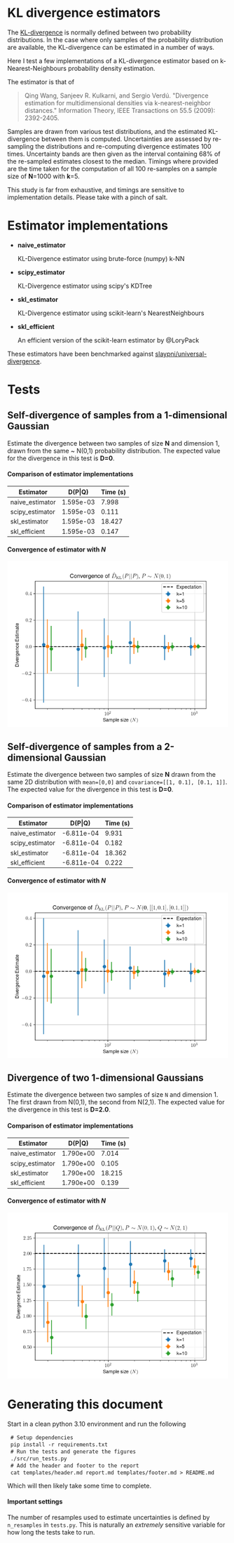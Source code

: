 # KL divergence estimators

The [KL-divergence](https://en.wikipedia.org/wiki/Kullback%E2%80%93Leibler_divergence)
is normally defined between two probability distributions. In the case where
only samples of the probability distribution are available, the KL-divergence can
be estimated in a number of ways.

Here I test a few implementations of a KL-divergence estimator based on
k-Nearest-Neighbours probability density estimation.

The estimator is that of 

> Qing Wang, Sanjeev R. Kulkarni, and Sergio Verdú. 
> "Divergence estimation for multidimensional densities via k-nearest-neighbor distances." 
> Information Theory, IEEE Transactions on 55.5 (2009): 2392-2405.

Samples are drawn from various test distributions, and the estimated
KL-divergence between them is computed. Uncertainties are assessed by
re-sampling the distributions and re-computing divergence estimates 100 times.
Uncertainty bands are then given as the interval containing 68% of the
re-sampled estimates closest to the median. Timings where provided are the time
taken for the computation of all 100 re-samples on a sample size of **N**=1000
with **k**=5.

This study is far from exhaustive, and timings are sensitive to implementation
details. Please take with a pinch of salt.

# Estimator implementations


 - **naive_estimator**

   KL-Divergence estimator using brute-force (numpy) k-NN

 - **scipy_estimator**

   KL-Divergence estimator using scipy's KDTree

 - **skl_estimator**

   KL-Divergence estimator using scikit-learn's NearestNeighbours

 - **skl_efficient**

   An efficient version of the scikit-learn estimator by @LoryPack


These estimators have been benchmarked against [slaypni/universal-divergence](https://github.com/slaypni/universal-divergence).

# Tests



## Self-divergence of samples from a 1-dimensional Gaussian
Estimate the divergence between two samples of size **N** and dimension
    1, drawn from the same ~ N(0,1) probability distribution.
The expected value for the divergence in this test is **D=0**.

#### Comparison of estimator implementations 

|    Estimator    |  D(P\|Q) | Time (s)|
|-----------------|----------|---------|
|naive_estimator  | 1.595e-03|7.998|
|scipy_estimator  | 1.595e-03|0.111|
|skl_estimator    | 1.595e-03|18.427|
|skl_efficient    | 1.595e-03|0.147|

#### Convergence of estimator with *N*
![Convergence Plot](figures/self_divergence_1d_convergence.png)



## Self-divergence of samples from a 2-dimensional Gaussian
Estimate the divergence between two samples of size **N** drawn
    from the same 2D distribution with
    `mean=[0,0]` and `covariance=[[1, 0.1], [0.1, 1]]`.
The expected value for the divergence in this test is **D=0**.

#### Comparison of estimator implementations 

|    Estimator    |  D(P\|Q) | Time (s)|
|-----------------|----------|---------|
|naive_estimator  |-6.811e-04|9.931|
|scipy_estimator  |-6.811e-04|0.182|
|skl_estimator    |-6.811e-04|18.362|
|skl_efficient    |-6.811e-04|0.222|

#### Convergence of estimator with *N*
![Convergence Plot](figures/self_divergence_2d_convergence.png)



## Divergence of two 1-dimensional Gaussians
Estimate the divergence between two samples of size `N` and dimension
    1. The first drawn from N(0,1), the second from N(2,1).
The expected value for the divergence in this test is **D=2.0**.

#### Comparison of estimator implementations 

|    Estimator    |  D(P\|Q) | Time (s)|
|-----------------|----------|---------|
|naive_estimator  | 1.790e+00|7.014|
|scipy_estimator  | 1.790e+00|0.105|
|skl_estimator    | 1.790e+00|18.215|
|skl_efficient    | 1.790e+00|0.139|

#### Convergence of estimator with *N*
![Convergence Plot](figures/gaussian_divergence_1d_convergence.png)

# Generating this document

Start in a clean python 3.10 environment and run the following

```Shell
 # Setup dependencies
 pip install -r requirements.txt
 # Run the tests and generate the figures
 ./src/run_tests.py
 # Add the header and footer to the report
 cat templates/header.md report.md templates/footer.md > README.md
```

Which will then likely take some time to complete.

#### Important settings

The number of resamples used to estimate uncertainties is defined by
`n_resamples` in `tests.py`. This is naturally an *extremely* sensitive variable
for how long the tests take to run.

